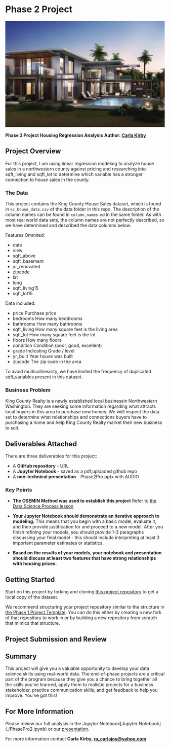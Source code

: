 # Phase 2 Project




![housepg2](./images/housepg2.png)

**Phase 2 Project Housing Regression Analysis**
**Author: [Carla Kirby](mailto:ra_carlajoy@yahoo.com)**

## Project Overview

For this project, I am using linear regression modeling to analyze house sales in a northwestern county against pricing and researching into sqft_living and sqft_lot to determine which variable has a stronger connection to house sales in the county.


### The Data

This project contains the King County House Sales dataset, which is found in  `kc_house_data.csv` of the data folder in this repo. The description of the column names can be found in `column_names.md` in the same folder. As with most real world data sets, the column names are not perfectly described, so we have determined and described the data columns below.

Features Ommited: 

* date
* view
* sqft_above
* sqft_basement
* yr_renovated
* zipcode
* lat
* long
* sqft_living15
* sqft_lot15

Data included: 

* price       Purchase price 
* bedrooms    How many beddrooms    
* bathrooms   How many bathrooms    
* sqft_living How many square feet is the living area 
* sqft_lot    How many square feet is the lot     
* floors      How many floors     
* condition   Condition (poor, good, excellent)   
* grade       Indicating Grade / level   
* yr_built    Year house was built  
* zipcode     The zip code in the area   


To avoid multicollinearity, we have limited the frequency of duplicated sqft_variables present in this dataset.

### Business Problem

King County Realty is a newly established local businessin Northwestern Washington.
They are seeking some information regarding what attracts local buyers in this area to purchase new homes.
We wiill inspect the data set to determine what relationships and connections buyers have to purchasing a home and help King County Realty market their new business to suit.


## Deliverables Attached 

There are three deliverables for this project:

* A **GitHub repository** - URL 
* A **Jupyter Notebook** - saved as a pdf,uploaded github repo
* A **non-technical presentation** - Phase2Pro.pptx with AUDIO


### Key Points

* **The OSEMIN Method was used to establish this project** Refer to [the Data Science Process lesson](https://github.com/learn-co-curriculum/dsc-data-science-processes)

* **Your Jupyter Notebook should demonstrate an iterative approach to modeling.** This means that you begin with a basic model, evaluate it, and then provide justification for and proceed to a new model. After you finish refining your models, you should provide 1-3 paragraphs discussing your final model - this should include interpreting at least 3 important parameter estimates or statistics.

* **Based on the results of your models, your notebook and presentation should discuss at least two features that have strong relationships with housing prices.**

## Getting Started

Start on this project by forking and cloning [this project repository](https://github.com/githosted/dsc-phase-2-project) to get a local copy of the dataset.

We recommend structuring your project repository similar to the structure in [the Phase 1 Project Template](https://github.com/githosted/dsc-project-template). You can do this either by creating a new fork of that repository to work in or by building a new repository from scratch that mimics that structure.

## Project Submission and Review



## Summary

This project will give you a valuable opportunity to develop your data science skills using real-world data. The end-of-phase projects are a critical part of the program because they give you a chance to bring together all the skills you've learned, apply them to realistic projects for a business stakeholder, practice communication skills, and get feedback to help you improve. You've got this!

## For More Information 

Please review our full analysis in the Jupyter Notebook[Jupyter Notebook] (./PhasePro2.ipynb) or our [presentation](./presentation.pdf).

For more information contact **Carla Kirby, ra_carlajoy@yahoo.com** 
  
